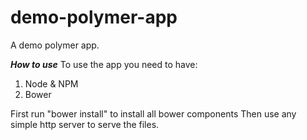 # demo-polymer-app
A demo polymer app.


*****How to use*****
To use the app you need to have: 
1. Node & NPM
2. Bower

First run "bower install" to install all bower components Then use any simple http server to serve the files.
